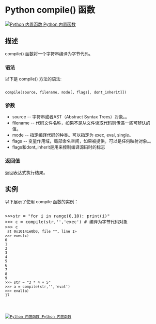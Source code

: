 Python  compile() 函数
====================

 [![Python 内置函数](../images/up.gif)
 Python 内置函数](python-built-in-functions.html)


  描述
--

 compile() 函数将一个字符串编译为字节代码。

 ### 语法

 以下是 compile() 方法的语法:

 
```

compile(source, filename, mode[, flags[, dont_inherit]])

```

 ### 参数

  * source -- 字符串或者AST（Abstract Syntax Trees）对象。。
 * filename -- 代码文件名称，如果不是从文件读取代码则传递一些可辨认的值。
 * mode -- 指定编译代码的种类。可以指定为 exec, eval, single。
 * flags -- 变量作用域，局部命名空间，如果被提供，可以是任何映射对象。。
 * flags和dont\_inherit是用来控制编译源码时的标志
  ### 返回值

 返回表达式执行结果。

  实例
--

  以下展示了使用 compile 函数的实例： 

  <pre>

>>>str = "for i in range(0,10): print(i)" 
>>> c = compile(str,'','exec') # 编译为字节代码对象 
>>> c
<code object <module> at 0x10141e0b0, file "", line 1>
>>> exec(c)
0
1
2
3
4
5
6
7
8
9
>>> str = "3 * 4 + 5"
>>> a = compile(str,'','eval')
>>> eval(a)
17
</pre>

 [![Python 内置函数](../images/up.gif)
 Python 内置函数](python-built-in-functions.html)